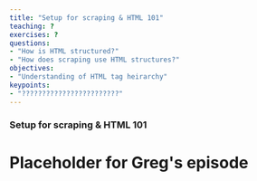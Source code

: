 ```yaml
---
title: "Setup for scraping & HTML 101"
teaching: ?
exercises: ?
questions:
- "How is HTML structured?"
- "How does scraping use HTML structures?"
objectives:
- "Understanding of HTML tag heirarchy"
keypoints:
- "????????????????????????"
---
```

### Setup for scraping & HTML 101

# Placeholder for Greg's episode

